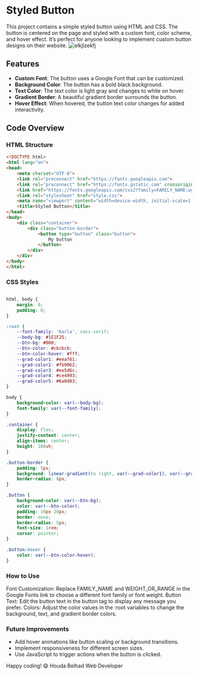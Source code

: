 # Styled Button

This project contains a simple styled button using HTML and CSS. The button is centered on the page and styled with a custom font, color scheme, and hover effect. It’s perfect for anyone looking to implement custom button designs on their website.
![elkjlzekfj](https://github.com/user-attachments/assets/2bc0053a-225f-47ac-8b15-f179ecad0966)
## Features

- **Custom Font**: The button uses a Google Font that can be customized.
- **Background Color**: The button has a bold black background.
- **Text Color**: The text color is light gray and changes to white on hover.
- **Gradient Border**: A beautiful gradient border surrounds the button.
- **Hover Effect**: When hovered, the button text color changes for added interactivity.

## Code Overview

### HTML Structure

```html
<!DOCTYPE html>
<html lang="en">
<head>
    <meta charset="UTF-8">
    <link rel="preconnect" href="https://fonts.googleapis.com">
    <link rel="preconnect" href="https://fonts.gstatic.com" crossorigin>
    <link href="https://fonts.googleapis.com/css2?family=FAMILY_NAME:wght@WEIGHT_OR_RANGE&display=swap" rel="stylesheet">
    <link rel="stylesheet" href="style.css">
    <meta name="viewport" content="width=device-width, initial-scale=1.0">
    <title>Styled Button</title>
</head>
<body>
    <div class="container">
        <div class="button-border">
            <button type="button" class="button">
                My button
            </button>
        </div>
    </div>
</body>
</html>
```
 ### CSS Styles

```css

html, body {
    margin: 0;
    padding: 0;
}

:root {
    --font-family: 'Karla', sans-serif;
    --body-bg: #1E1F25;
    --btn-bg: #000;
    --btn-color: #cbcbcb;
    --btn-color-hover: #fff;
    --grad-color1: #eeaf61;
    --grad-color2: #fb9062;
    --grad-color3: #ee5d6c;
    --grad-color4: #ce4993;
    --grad-color5: #6a0d83;
}

body {
    background-color: var(--body-bg);
    font-family: var(--font-family);
}

.container {
    display: flex;
    justify-content: center;
    align-items: center;
    height: 100vh;
}

.button-border {
    padding: 5px;
    background: linear-gradient(to right, var(--grad-color1), var(--grad-color2), var(--grad-color3), var(--grad-color4), var(--grad-color5));
    border-radius: 8px;
}

.button {
    background-color: var(--btn-bg);
    color: var(--btn-color);
    padding: 10px 20px;
    border: none;
    border-radius: 5px;
    font-size: 1rem;
    cursor: pointer;
}

.button:hover {
    color: var(--btn-color-hover);
}
```
### How to Use
 Font Customization: Replace FAMILY_NAME and WEIGHT_OR_RANGE in the Google Fonts link to choose a different font family or font weight.
 Button Text: Edit the button text in the button tag to display any message you prefer.
 Colors: Adjust the color values in the :root variables to change the background, text, and gradient border colors.

### Future Improvements

- Add hover animations like button scaling or background transitions.
- Implement responsiveness for different screen sizes.
- Use JavaScript to trigger actions when the button is clicked.

Happy coding! 😄
Houda Belhad
Web Developer
